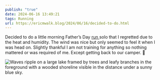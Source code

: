 ```yaml
---
publish: "true"
date: 2024-06-16 13:49:21
tags: Running
url: https://ericmwalk.blog/2024/06/16/decided-to-do.html
---
```


Decided to do a little morning Father’s Day [run ](https://www.strava.com/activities/11668397782)solo that I regretted due to the heat and humidity. The wind was nice but only seemed to feel it when I was head on. Slightly thankful I am not training for anything so nothing mattered or was required of me. Except getting back to our camper. 🥵

![Waves ripple on a large lake framed by trees and leafy branches in the foreground with a wooded shoreline visible in the distance under a sunny blue sky.](https://ericmwalk.blog/uploads/2024/img-0367.jpeg)